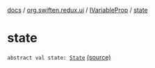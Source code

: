 [docs](../../index.md) / [org.swiften.redux.ui](../index.md) / [IVariableProp](index.md) / [state](./state.md)

# state

`abstract val state: `[`State`](index.md#State) [(source)](https://github.com/protoman92/KotlinRedux/tree/master/common/common-ui/src/main/kotlin/org/swiften/redux/ui/Props.kt#L15)